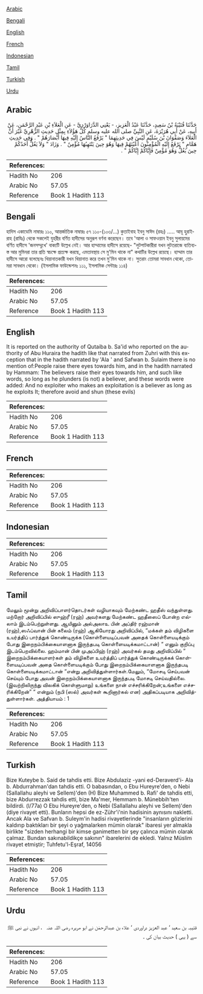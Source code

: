 [Arabic](#arabic)

[Bengali](#bengali)

[English](#english)

[French](#french)

[Indonesian](#indonesian)

[Tamil](#tamil)

[Turkish](#turkish)

[Urdu](#urdu)

## Arabic


<div dir="rtl" lang="ar" style={{fontSize:'larger',backgroundColor:'#f8f9fa',padding:20}}>
حَدَّثَنَا قُتَيْبَةُ بْنُ سَعِيدٍ، حَدَّثَنَا عَبْدُ الْعَزِيزِ، - يَعْنِي الدَّرَاوَرْدِيَّ - عَنِ الْعَلاَءِ بْنِ عَبْدِ الرَّحْمَنِ، عَنْ أَبِيهِ، عَنْ أَبِي هُرَيْرَةَ، عَنِ النَّبِيِّ صلى الله عليه وسلم كُلُّ هَؤُلاَءِ بِمِثْلِ حَدِيثِ الزُّهْرِيِّ غَيْرَ أَنَّ الْعَلاَءَ وَصَفْوَانَ بْنَ سُلَيْمٍ لَيْسَ فِي حَدِيثِهِمَا ‏"‏ يَرْفَعُ النَّاسُ إِلَيْهِ فِيهَا أَبْصَارَهُمْ ‏"‏ ‏.‏ وَفِي حَدِيثِ هَمَّامٍ ‏"‏ يَرْفَعُ إِلَيْهِ الْمُؤْمِنُونَ أَعْيُنَهُمْ فِيهَا وَهُوَ حِينَ يَنْتَهِبُهَا مُؤْمِنٌ ‏"‏ ‏.‏ وَزَادَ ‏"‏ وَلاَ يَغُلُّ أَحَدُكُمْ حِينَ يَغُلُّ وَهُوَ مُؤْمِنٌ فَإِيَّاكُمْ إِيَّاكُمْ ‏"‏ ‏.‏
</div>
<div style={{backgroundColor:'#f8f9fa',padding:20, marginBottom: 10}}><table> <thead> <tr> <th>References:</th> <th></th> </tr> </thead> <tbody><tr><td>Hadith No</td><td>206</td></tr><tr><td>Arabic No</td><td>57.05</td></tr><tr><td>Reference</td><td>Book 1 Hadith 113</td></tr></tbody></table></div>

## Bengali


<div dir="ltr" lang="bn" style={{fontSize:'larger',backgroundColor:'#f8f9fa',padding:20}}>
হাদিস একাডেমি নাম্বারঃ ১১০, আন্তর্জাতিক নাম্বারঃ ৫৭ ১১০-(১০৩/...) কুতাইবাহ ইবনু সাঈদ (রহঃ) ..... আবূ হুরাইরাহ (রাযিঃ) থেকে সকলেই যুহরীর বর্ণিত হাদীসের অনুরূপ বর্ণনা করেছেন। তবে 'আলা ও সাফওয়ান ইবনু সুলায়মের বর্ণিত হাদীসে 'জনসম্মুখে' বাক্যটি উল্লেখ নেই। আর হাম্মামের হাদীসে রয়েছে- "লুটপাটকারীরা যখন লুটতরাজে ব্যতিব্যস্ত আর মুমিনরা তার প্রতি স্বচক্ষে প্রত্যক্ষ করছে, এমতাবস্থায় সে মু'মিন থাকে না" কথাটির উল্লেখ রয়েছে। হাম্মাম তার হাদীসে আরো বলেছেনঃ খিয়ানাতকারী যখন খিয়ানাত করে তখন মু'মিন থাকে না। সুতরাং তোমরা সাবধান থেকো, তোমরা সাবধান থেকো। (ইসলামিক ফাউন্ডেশনঃ ১১১, ইসলামিক সেন্টারঃ ১১৪)
</div>
<div style={{backgroundColor:'#f8f9fa',padding:20, marginBottom: 10}}><table> <thead> <tr> <th>References:</th> <th></th> </tr> </thead> <tbody><tr><td>Hadith No</td><td>206</td></tr><tr><td>Arabic No</td><td>57.05</td></tr><tr><td>Reference</td><td>Book 1 Hadith 113</td></tr></tbody></table></div>

## English


<div dir="ltr" lang="en" style={{fontSize:'larger',backgroundColor:'#f8f9fa',padding:20}}>
It is reported on the authority of Qutaiba b. Sa'id who reported on the authority of Abu Huraira the hadith like that narrated from Zuhri with this exception that in the hadith narrated by 'Ala ' and Safwan b. Sulaim there is no mention of:People raise there eyes towards him, and in the hadith narrated by Hammam: The believers raise their eyes towards him, and such like words, so long as he plunders (is not) a believer, and these words were added: And no exploiter who makes an exploitation is a believer as long as he exploits It; therefore avoid and shun (these evils)
</div>
<div style={{backgroundColor:'#f8f9fa',padding:20, marginBottom: 10}}><table> <thead> <tr> <th>References:</th> <th></th> </tr> </thead> <tbody><tr><td>Hadith No</td><td>206</td></tr><tr><td>Arabic No</td><td>57.05</td></tr><tr><td>Reference</td><td>Book 1 Hadith 113</td></tr></tbody></table></div>

## French


<div dir="ltr" lang="fr" style={{fontSize:'larger',backgroundColor:'#f8f9fa',padding:20}}>

</div>
<div style={{backgroundColor:'#f8f9fa',padding:20, marginBottom: 10}}><table> <thead> <tr> <th>References:</th> <th></th> </tr> </thead> <tbody><tr><td>Hadith No</td><td>206</td></tr><tr><td>Arabic No</td><td>57.05</td></tr><tr><td>Reference</td><td>Book 1 Hadith 113</td></tr></tbody></table></div>

## Indonesian


<div dir="ltr" lang="id" style={{fontSize:'larger',backgroundColor:'#f8f9fa',padding:20}}>

</div>
<div style={{backgroundColor:'#f8f9fa',padding:20, marginBottom: 10}}><table> <thead> <tr> <th>References:</th> <th></th> </tr> </thead> <tbody><tr><td>Hadith No</td><td>206</td></tr><tr><td>Arabic No</td><td>57.05</td></tr><tr><td>Reference</td><td>Book 1 Hadith 113</td></tr></tbody></table></div>

## Tamil


<div dir="ltr" lang="ta" style={{fontSize:'larger',backgroundColor:'#f8f9fa',padding:20}}>
மேலும் மூன்று அறிவிப்பாளர்தொடர்கள் வழியாகவும் மேற்கண்ட ஹதீஸ் வந்துள்ளது. மற்றோர் அறிவிப்பில் ஸுஹ்ரீ (ரஹ்) அவர்களது மேற்கண்ட ஹதீஸைப் போன்ற எல்லாம் இடம்பெற்றுள்ளது. ஆயினும் அல்அலாஉ பின் அப்திர் ரஹ்மான் (ரஹ்),ஸஃப்வான் பின் சுலைம் (ரஹ்) ஆகியோரது அறிவிப்பில், “மக்கள் தம் விழிகளை உயர்த்திப் பார்த்துக் கொண்டிருக்க (கொள்ளையடிப்பவன் அதைக் கொள்ளையடிக்கும் போது இறைநம்பிக்கையாளனாக இருந்தபடி கொள்ளையடிக்கமாட்டான்) “ எனும் குறிப்பு இடம்பெறவில்லை. ஹம்மான் பின் முஅப்பிஹ் (ரஹ்) அவர்கல் தமது அறிவிப்பில் “ இறைநம்பிக்கையாளர்கள் தம் விழிகளை உயர்த்திப் பார்த்துக் கொண்டிருக்கக் கொள்ளையடிப்பவன் அதை கொள்ளையடிக்கும் போது இறைநம்பிக்கையாளனாக இருந்தபடி கொள்ளையடிக்கமாட்டான் “என்று அறிவித்துள்ளார்கள்.மேலும், “மோசடி செய்பவன் செய்யும் போது அவன் இறைநம்பிக்கையாளனாக இருந்தபடி மோசடி செய்வதில்லை.(இவற்றிலிருந்து விலகிக் கொள்ளுமாறு) உங்களை நான் எச்சரிக்கிறேன்;உங்களை எச்சரிக்கிறேன்” “ என்றும் (நபி (ஸல்) அவர்கள் கூறினார்கல் என) அதிகப்படியாக அறிவித்துள்ளார்கள். அத்தியாயம் : 1
</div>
<div style={{backgroundColor:'#f8f9fa',padding:20, marginBottom: 10}}><table> <thead> <tr> <th>References:</th> <th></th> </tr> </thead> <tbody><tr><td>Hadith No</td><td>206</td></tr><tr><td>Arabic No</td><td>57.05</td></tr><tr><td>Reference</td><td>Book 1 Hadith 113</td></tr></tbody></table></div>

## Turkish


<div dir="ltr" lang="tr" style={{fontSize:'larger',backgroundColor:'#f8f9fa',padding:20}}>
Bize Kuteybe b. Said de tahdis etti. Bize Abdulaziz -yani ed-Deraverd'i- Ala b. Abdurrahman'dan tahdis etti. O babasından, o Ebu Hureyre'den, o Nebi (Sallallahu aleyhi ve Sellem)'den (H) Bize Muhammed b. Rafi' de tahdis etti, bize Abdurrezzak tahdis etti, bize Ma'mer, Hemmam b. Münebbih'ten bildirdi. (l/77a) O Ebu Hureyre'den, o Nebi (Sallallahu aleyhi ve Sellem)'den (diye rivayet etti). Bunların hepsi de ez-Zühr'i'nin hadisinin aynısını nakletti. Ancak Ala ve Safvan b. Suleym'in hadisi rivayetlerinde "insanların gözlerini kaldırıp baktıkları bir şeyi o yağmalarken mümin olarak" ibaresi yer almakla birlikte "sizden herhangi bir kimse ganimetten bir şey çalınca mümin olarak çalmaz. Bundan sakınabildikçe sakının" ibarelerini de ekledi. Yalnız Müslim rivayet etmiştir; Tuhfetu'l-Eşraf, 14056
</div>
<div style={{backgroundColor:'#f8f9fa',padding:20, marginBottom: 10}}><table> <thead> <tr> <th>References:</th> <th></th> </tr> </thead> <tbody><tr><td>Hadith No</td><td>206</td></tr><tr><td>Arabic No</td><td>57.05</td></tr><tr><td>Reference</td><td>Book 1 Hadith 113</td></tr></tbody></table></div>

## Urdu


<div dir="rtl" lang="ur" style={{fontSize:'larger',backgroundColor:'#f8f9fa',padding:20}}>
قتیبہ بن سعید ‘ عبد العزیز دراوردی ‘ علاء بن عبدالرحمٰن نے ابو ھریرہ ‌رضی ‌اللہ ‌عنہ ‌ ‌ ، انہوں نے نبی ﷺ سے ( یہی ) حدیث بیان کی ۔
</div>
<div style={{backgroundColor:'#f8f9fa',padding:20, marginBottom: 10}}><table> <thead> <tr> <th>References:</th> <th></th> </tr> </thead> <tbody><tr><td>Hadith No</td><td>206</td></tr><tr><td>Arabic No</td><td>57.05</td></tr><tr><td>Reference</td><td>Book 1 Hadith 113</td></tr></tbody></table></div>